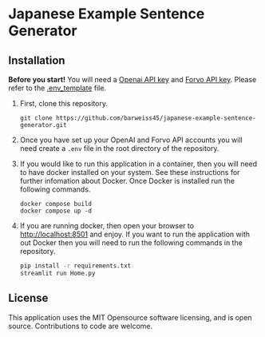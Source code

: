 # Japanese Example Sentence Generator

## Installation

**Before you start!** You will need a [Openai API key](https://platform.openai.com/overview) and [Forvo API key](https://api.forvo.com/). Please refer to the [.env_template](.env_template) file.

1. First, clone this repository.

    ```git
    git clone https://github.com/barweiss45/japanese-example-sentence-generator.git
    ```

2. Once you have set up your OpenAI and Forvo API accounts you will need create a `.env` file in the root directory of the repository.

3. If you would like to run this application in a container, then you will need to have docker installed on your system. See these instructions for further infomation about Docker. Once Docker is installed run the following commands.

    ```docker
    docker compose build
    docker compose up -d
    ```

4. If you are running docker, then open your browser to [http://localhost:8501](http://localhost:8501) and enjoy. If you want to run the application with out Docker then you will need to run the following commands in the repository.

   ```bash
   pip install -r requirements.txt
   streamlit run Home.py
   ```

## License

This application uses the MIT Opensource software licensing, and is open source. Contributions to code are welcome.
